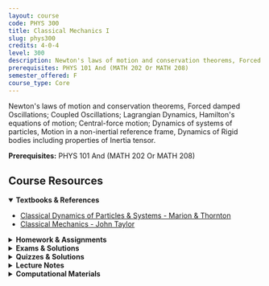 ```yaml
---
layout: course
code: PHYS 300
title: Classical Mechanics I
slug: phys300
credits: 4-0-4
level: 300
description: Newton's laws of motion and conservation theorems, Forced damped Oscillations; Coupled Oscillations; Lagrangian Dynamics, Hamilton's equations of motion; Central-force motion; Dynamics of systems of particles, Motion in a non-inertial reference frame, Dynamics of Rigid bodies including properties of Inertia tensor.
prerequisites: PHYS 101 And (MATH 202 Or MATH 208)
semester_offered: F
course_type: Core
---
```


Newton's laws of motion and conservation theorems, Forced damped Oscillations; Coupled Oscillations; Lagrangian Dynamics, Hamilton's equations of motion; Central-force motion; Dynamics of systems of particles, Motion in a non-inertial reference frame, Dynamics of Rigid bodies including properties of Inertia tensor.

**Prerequisites:** PHYS 101 And (MATH 202 Or MATH 208)

## <i class="fas fa-book"></i> Course Resources

<details open>
<summary><strong><i class="fas fa-book"></i> Textbooks & References</strong></summary>
<ul>
<li><a href="/assets/resources/core/phys300/textbooks/Classical Dynamics of Particles & Systems - Marion & Thornton.pdf">Classical Dynamics of Particles & Systems - Marion & Thornton</a></li>
<li><a href="/assets/resources/core/phys300/textbooks/Classical Mechanics John Taylor - PDF Room.pdf">Classical Mechanics - John Taylor</a></li>
</ul>
</details>

<details>
<summary><strong><i class="fas fa-file-alt"></i> Homework & Assignments</strong></summary>
<ul>
<li><a href="/assets/resources/core/phys300/homework/HW1.pdf">Numerical Homework 1</a></li>
<li><a href="/assets/resources/core/phys300/homework/HW2.pdf">Numerical Homework 2</a></li>
<li><a href="/assets/resources/core/phys300/homework/HW3.pdf">Numerical Homework 3</a></li>
<li><a href="/assets/resources/core/phys300/homework/HW4.pdf">Homework 4 - Swinging Atwood Machine</a></li>
</ul>
</details>

<details>
<summary><strong><i class="fas fa-chart-bar"></i> Exams & Solutions</strong></summary>
<ul>
<li><a href="/assets/resources/core/phys300/exams/Major-I_Solution.pdf">Major Exam I - Solution</a></li>
<li><a href="/assets/resources/core/phys300/exams/Major-II-Solution.pdf">Major Exam II - Solution</a></li>
</ul>
</details>

<details>
<summary><strong><i class="fas fa-check-circle"></i> Quizzes & Solutions</strong></summary>
<ul>
<li><a href="/assets/resources/core/phys300/quizzes/Quiz1_Solution.pdf">Quiz 1 - Solution</a></li>
<li><a href="/assets/resources/core/phys300/quizzes/Quiz2_Solution.pdf">Quiz 2 - Solution</a></li>
<li><a href="/assets/resources/core/phys300/quizzes/Quiz4_Solution.pdf">Quiz 4 - Solution</a></li>
</ul>
</details>

<details>
<summary><strong><i class="fas fa-book-open"></i> Lecture Notes</strong></summary>
<ul>
<li>No materials available yet</li>
</ul>
</details>

<details>
<summary><strong><i class="fas fa-laptop-code"></i> Computational Materials</strong></summary>
<ul>
<li><a href="/assets/resources/core/phys300/ForierSeries.nb">Fourier Series (Mathematica)</a></li>
<li><a href="/assets/resources/core/phys300/Lagrange-and-Density-of-State.nb">Lagrange and Density of State (Mathematica)</a></li>
<li><a href="/assets/resources/core/phys300/Merry-Go-Round.nb">Merry-Go-Round Problem (Mathematica)</a></li>
<li><a href="/assets/resources/core/phys300/SwingingAtwoodMachine.nb">Swinging Atwood Machine (Mathematica)</a></li>
</ul>
</details>